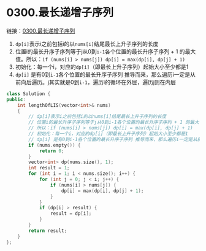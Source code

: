 # 0300.最长递增子序列

链接：[0300.最长递增子序列](https://leetcode.cn/problems/longest-increasing-subsequence/)

1. `dp[i]`表示i之前包括i的以`nums[i]`结尾最长上升子序列的长度
2. 位置i的最长升序子序列等于j从0到`i-1`各个位置的最长升序子序列 + 1 的最大值。所以：`if (nums[i] > nums[j]) dp[i] = max(dp[i], dp[j] + 1)`
3. 初始化：每一个i，对应的`dp[i]`（即最长上升子序列）起始大小至少都是1
4. `dp[i]` 是有0到`i-1`各个位置的最长升序子序列 推导而来，那么遍历i一定是从前向后遍历。j其实就是0到`i-1`，遍历i的循环在外层，遍历j则在内层

```c++
class Solution {
public:
    int lengthOfLIS(vector<int>& nums)
    {
        // dp[i]表示i之前包括i的以nums[i]结尾最长上升子序列的长度
        // 位置i的最长升序子序列等于j从0到i-1各个位置的最长升序子序列 + 1 的最大值。
        // 所以：if (nums[i] > nums[j]) dp[i] = max(dp[i], dp[j] + 1)
        // 初始化：每一个i，对应的dp[i]（即最长上升子序列）起始大小至少都是1
        // dp[i] 是有0到i-1各个位置的最长升序子序列 推导而来，那么遍历i一定是从前向后遍历。j其实就是0到i-1，遍历i的循环在外层，遍历j则在内层
        if (nums.empty()) {
            return 0;
        }
        vector<int> dp(nums.size(), 1);
        int result = 1;
        for (int i = 1; i < nums.size(); i++) {
            for (int j = 0; j < i; j++) {
                if (nums[i] > nums[j]) {
                    dp[i] = max(dp[i], dp[j] + 1);
                }
            }
            if (dp[i] > result) {
                result = dp[i];
            }
        }
        return result;
    }
};

```




